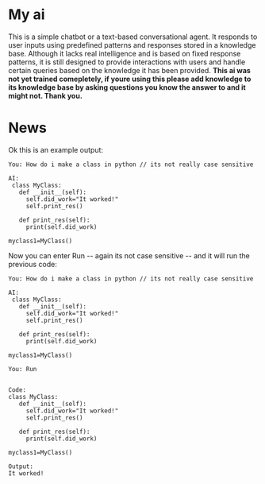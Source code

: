 # My ai
 This is a simple chatbot or a text-based conversational agent.
 It responds to user inputs using predefined patterns and responses stored in a knowledge base.
 Although it lacks real intelligence and is based on fixed response patterns, it is still designed to provide interactions with users and handle certain queries based on the knowledge it has been provided.
**This ai was not yet trained comepletely, if youre using this please add knowledge to its knowledge base by asking questions you know the answer to and it might not. Thank you.**

# News
Ok this is an example output:
```
You: How do i make a class in python // its not really case sensitive

AI:
 class MyClass:
   def __init__(self):
     self.did_work="It worked!"
     self.print_res()

   def print_res(self):
     print(self.did_work)

myclass1=MyClass()
```

Now you can enter Run -- again its not case sensitive -- and it will run the previous code:

```
You: How do i make a class in python // its not really case sensitive

AI:
 class MyClass:
   def __init__(self):
     self.did_work="It worked!"
     self.print_res()

   def print_res(self):
     print(self.did_work)

myclass1=MyClass()

You: Run


Code: 
class MyClass:
   def __init__(self):
     self.did_work="It worked!"
     self.print_res()

   def print_res(self):
     print(self.did_work)

myclass1=MyClass()

Output:
It worked!
```
